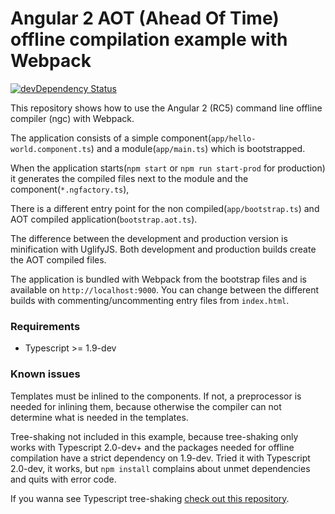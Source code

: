 # Angular 2 AOT (Ahead Of Time) offline compilation example with Webpack
[![devDependency Status](https://david-dm.org/blacksonic/angular2-aot-webpack/dev-status.svg)](https://david-dm.org/blacksonic/angular2-aot-webpack#info=devDependencies)

This repository shows how to use the Angular 2 (RC5) command line offline compiler (ngc) with Webpack.

The application consists of a simple component(```app/hello-world.component.ts```) 
and a module(```app/main.ts```) which is bootstrapped.

When the application starts(```npm start``` or ```npm run start-prod``` for production) 
it generates the compiled files next to the module and the component(```*.ngfactory.ts```),

There is a different entry point for the non compiled(```app/bootstrap.ts```)
and AOT compiled application(```bootstrap.aot.ts```).

The difference between the development and production version is minification with UglifyJS.
Both development and production builds create the AOT compiled files.

The application is bundled with Webpack from the bootstrap files and is available on ```http://localhost:9000```.
You can change between the different builds with commenting/uncommenting entry files from ```index.html```.

### Requirements

- Typescript >= 1.9-dev

### Known issues

Templates must be inlined to the components. 
If not, a preprocessor is needed for inlining them, because 
otherwise the compiler can not determine what is needed in the templates.

Tree-shaking not included in this example, because tree-shaking only works with Typescript 2.0-dev+ 
and the packages needed for offline compilation have a strict dependency on 1.9-dev.
Tried it with Typescript 2.0-dev, it works, but ```npm install``` complains about unmet dependencies
and quits with error code.

If you wanna see Typescript tree-shaking 
[check out this repository](https://github.com/blacksonic/typescript-webpack-tree-shaking).
